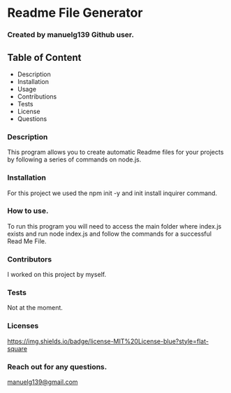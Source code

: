 
# Readme File Generator
### Created  by manuelg139 Github user.


## Table of Content
- Description
- Installation
- Usage
- Contributions
- Tests
- License 
- Questions

### Description
This program allows you to create automatic Readme files for your projects by following a series of commands on node.js.  

### Installation
For this project we used the npm init -y and init install inquirer command. 

### How to use.
To run this program you will need to access the main folder where index.js exists and run node index.js and follow the commands for a successful Read Me File. 

### Contributors
I worked on this project by myself.  

### Tests
Not at the moment. 

### Licenses
https://img.shields.io/badge/license-MIT%20License-blue?style=flat-square


### Reach out for any questions.
manuelg139@gmail.com 

